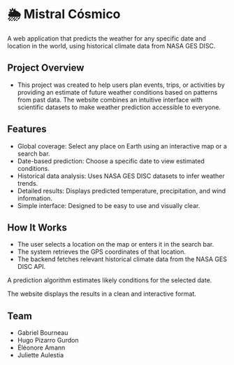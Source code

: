 # 🌦️ Mistral Cósmico

A web application that predicts the weather for any specific date and location in the world, using historical climate data from NASA GES DISC.

## Project Overview

* This project was created to help users plan events, trips, or activities by providing an estimate of future weather conditions based on patterns from past data. The website combines an intuitive interface with scientific datasets to make weather prediction accessible to everyone.

## Features

* Global coverage: Select any place on Earth using an interactive map or a search bar.
* Date-based prediction: Choose a specific date to view estimated conditions.
* Historical data analysis: Uses NASA GES DISC datasets to infer weather trends.
* Detailed results: Displays predicted temperature, precipitation, and wind information.
* Simple interface: Designed to be easy to use and visually clear.

## How It Works

* The user selects a location on the map or enters it in the search bar.
* The system retrieves the GPS coordinates of that location.
* The backend fetches relevant historical climate data from the NASA GES DISC API.

A prediction algorithm estimates likely conditions for the selected date.

The website displays the results in a clean and interactive format.

## Team

* Gabriel Bourneau
* Hugo Pizarro Gurdon
* Éléonore Amann
* Juliette Aulestia
